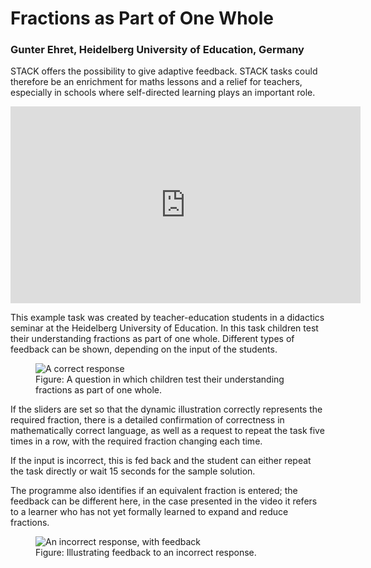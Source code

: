 # Fractions as Part of One Whole 

### Gunter Ehret, Heidelberg University of Education, Germany

STACK offers the possibility to give adaptive feedback. STACK tasks could therefore be an enrichment for maths lessons and a relief for teachers, especially in schools where self-directed learning plays an important role.

<center>
<iframe class="embed-responsive-item" width="560" height="315" src="https://www.youtube.com/embed/KO5hbh7iRWM" frameborder="0" allow="accelerometer; autoplay; encrypted-media; gyroscope; picture-in-picture" allowfullscreen></iframe>
</center>

This example task was created by teacher-education students in a didactics seminar at the Heidelberg University of Education.  In this task children test their understanding fractions as part of one whole.  Different types of feedback can be shown, depending on the input of the students.

<div class="float-none img-middle">
<figure class="figure">
<img class="figure-img img-fluid" src="../Images/Fractions-part-whole2.png" alt="A correct response">
<figcaption class="figure-caption">Figure: A question in which children test their understanding fractions as part of one whole.</figcaption>
</figure></div>

If the sliders are set so that the dynamic illustration correctly represents the required fraction, there is a detailed confirmation of correctness in mathematically correct language, as well as a request to repeat the task five times in a row, with the required fraction changing each time.

If the input is incorrect, this is fed back and the student can either repeat the task directly or wait 15 seconds for the sample solution.

The programme also identifies if an equivalent fraction is entered; the feedback can be different here, in the case presented in the video it refers to a learner who has not yet formally learned to expand and reduce fractions.

<div class="float-none img-middle">
<figure class="figure">
<img class="figure-img img-fluid" src="../Images/Fractions-part-whole1.png" alt="An incorrect response, with feedback">
<figcaption class="figure-caption">Figure: Illustrating feedback to an incorrect response.</figcaption>
</figure></div>
